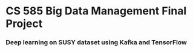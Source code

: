 # CS 585 Big Data Management Final Project
### Deep learning on SUSY dataset using Kafka and TensorFlow
